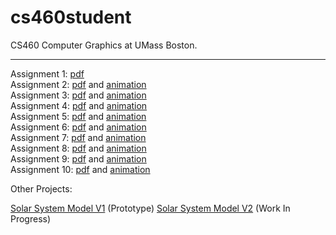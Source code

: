 # cs460student
CS460 Computer Graphics at UMass Boston.

---

Assignment  1: [pdf](https://jamesedmichaud.github.io/01/Michaud_CS460_Assignment_01.pdf)  
Assignment  2: [pdf](https://jamesedmichaud.github.io/02/Michaud_CS460_Assignment_02.pdf) and [animation](https://jamesedmichaud.github.io/02/index.html)  
Assignment  3: [pdf](https://jamesedmichaud.github.io/03/Michaud_CS460_Assignment_03.pdf) and [animation](https://jamesedmichaud.github.io/03/index.html)  
Assignment  4: [pdf](https://jamesedmichaud.github.io/04/Michaud_CS460_Assignment_04.pdf) and [animation](https://jamesedmichaud.github.io/04/index.html)  
Assignment  5: [pdf](https://jamesedmichaud.github.io/05/Michaud_CS460_Assignment_05-2.pdf) and [animation](https://jamesedmichaud.github.io/05/index.html)  
Assignment  6: [pdf](https://jamesedmichaud.github.io/06/Michaud_CS460_Assignment_06.pdf) and [animation](https://jamesedmichaud.github.io/06/index.html)  
Assignment  7: [pdf](https://jamesedmichaud.github.io/07/Michaud_CS460_Assignment_07.pdf) and [animation](https://jamesedmichaud.github.io/07/index.html)  
Assignment  8: [pdf](https://jamesedmichaud.github.io/08/Michaud_CS460_Assignment_08.pdf) and [animation](https://jamesedmichaud.github.io/08/index.html)  
Assignment  9: [pdf](https://jamesedmichaud.github.io/09/Michaud_CS460_Assignment_09.pdf) and [animation](https://jamesedmichaud.github.io/09/index.html)  
Assignment 10: [pdf](https://jamesedmichaud.github.io/10/Michaud_CS460_Assignment_10.pdf) and [animation](https://jamesedmichaud.github.io/10/index.html)  

Other Projects:

[Solar System Model V1](https://jamesedmichaud.github.io/solar/index.html) (Prototype)
[Solar System Model V2](https://jamesedmichaud.github.io/sol/index.html) (Work In Progress)
